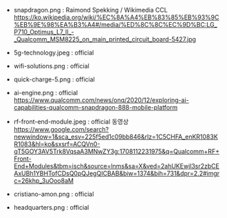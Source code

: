 - snapdragon.png : Raimond Spekking / Wikimedia CCL https://ko.wikipedia.org/wiki/%EC%8A%A4%EB%83%85%EB%93%9C%EB%9E%98%EA%B3%A4#/media/%ED%8C%8C%EC%9D%BC:LG_P710_Optimus_L7_II_-_Qualcomm_MSM8225_on_main_printed_circuit_board-5427.jpg

- 5g-technology.jpeg : official
- wifi-solutions.png : official
- quick-charge-5.png : official
- ai-engine.png : official https://www.qualcomm.com/news/onq/2020/12/exploring-ai-capabilities-qualcomm-snapdragon-888-mobile-platform

- rf-front-end-module.jpeg : official 동영상 https://www.google.com/search?newwindow=1&sca_esv=225f5ed1c09bb846&rlz=1C5CHFA_enKR1083KR1083&hl=ko&sxsrf=ACQVn0-qT5GOY3AV5Trk8VqsaA3MNwZY3g:1708112231975&q=Qualcomm+RF+Front-End+Modules&tbm=isch&source=lnms&sa=X&ved=2ahUKEwjl3sr2zbCEAxUBh1YBHTofCDsQ0pQJegQICBAB&biw=1374&bih=731&dpr=2.2#imgrc=26khp_3uOoo8aM

- cristiano-amon.png : official
- headquarters.png : official
